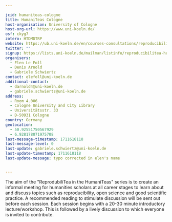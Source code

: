 ```yaml
---
    
jcid: humaniteas-cologne
title: HumaniTeas Cologne
host-organisation: University of Cologne
host-org-url: https://www.uni-koeln.de/
osf: ckyg7
zotero: HTDMDTRP
website: https://ub.uni-koeln.de/en/courses-consultations/reproducibilitea-in-the-humaniteas
twitter: ""
signup: https://lists.uni-koeln.de/mailman/listinfo/reproducibilitea-humaniteas
organisers:
  - Elen Le Foll
  - Denis Arnold
  - Gabriele Schwiertz
contact: elefoll@uni-koeln.de
additional-contact:
  - darnold4@uni-koeln.de
  - gabriele.schwiertz@uni-koeln.de
address:
  - Room 4.006
  - Cologne University and City Library
  - Universitätsstr. 33
  - D-50931 Cologne
country: Germany
geolocation:
  - 50.92551750567929
  - 6.928178071975708
last-message-timestamp: 1711618118
last-message-level: 0
last-update: gabriele.schwiertz@uni-koeln.de
last-update-timestamp: 1711618118
last-update-message: typo corrected in elen's name


---
```


The aim of the "ReprodubiliTea in the HumaniTeas" series is to create an informal meeting for humanities scholars at all career stages to learn about and discuss topics such as reproducibility, open science and good scientific practice. A recommended reading to stimulate discussion will be sent out before each session. Each session begins with a 20-30 minute introductory lecture/workshop. This is followed by a lively discussion to which everyone is invited to contribute.
